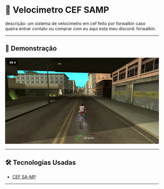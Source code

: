 # 📌 Velocimetro CEF SAMP

descrição:
um sistema de velocimetro em cef feito por forwalkin
caso queira entrar contato ou comprar com eu aqui esta meu discord: forwalkin.

---

## 🚀 Demonstração

![Preview](image.png)

---
## 🛠️ Tecnologias Usadas

- [CEF SA-MP](https://github.com/Pycckue-Bnepeg/samp-cef)
---
